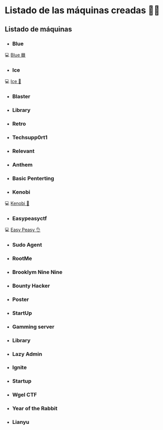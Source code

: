 # Listado de las máquinas creadas 🐱‍💻

## Listado de máquinas

- ### Blue

💻 [Blue 🟦](Blue/)

- ### Ice

💻 [Ice 🧊](Ice/)

- ### Blaster
- ### Library
- ### Retro
- ### Techsupp0rt1
- ### Relevant
- ### Anthem
- ### Basic Penterting
- ### Kenobi

💻 [Kenobi 🤖](Kenobi/)

- ### Easypeasyctf

💻 [Easy Peasy 👌](Easy%20Peasy/)

- ### Sudo Agent
- ### RootMe
- ### Brooklym Nine Nine
- ### Bounty Hacker
- ### Poster
- ### StartUp
- ### Gamming server
- ### Library
- ### Lazy Admin
- ### Ignite
- ### Startup
- ### Wgel CTF
- ### Year of the Rabbit
- ### Lianyu